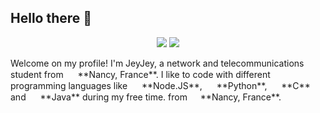 ## Hello there 👋
<p align="center">
  <img src="https://img.shields.io/badge/Status-active-red"/>
  <img src="https://img.shields.io/badge/Repositories-11-blue"/>
</p>
Welcome on my profile! I'm JeyJey, a network and telecommunications student from <img src="https://img.icons8.com/color/1048/france-circular.png" width="15"/> **Nancy, France**.
I like to code with different programming languages like <img src="https://img.icons8.com/fluency/512/node-js.png" width="15"/> **Node.JS**, <img src="https://img.icons8.com/color/2x/python.png" width="15"/> **Python**, <img src="https://img.icons8.com/color/2x/c-programming.png" width="15"/> **C** and <img src="https://img.icons8.com/color/2x/java-coffee-cup-logo.png" width="15"/> **Java** during my free time. 
from <img src="https://img.icons8.com/color/1048/france-circular.png" width="13"/> **Nancy, France**. 
